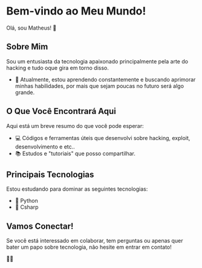# Bem-vindo ao Meu Mundo!

Olá, sou Matheus! 👋

## Sobre Mim
Sou um entusiasta da tecnologia apaixonado principalmente pela arte do hacking e tudo oque gira em torno disso.

- 🌱 Atualmente, estou aprendendo constantemente e buscando aprimorar minhas habilidades, por mais que sejam poucas no futuro será algo grande.

## O Que Você Encontrará Aqui
Aqui está um breve resumo do que você pode esperar:

- 💻 Códigos e ferramentas úteis que desenvolvi sobre hacking, exploit, desenvolvimento e etc..
- 📚 Estudos e "tutoriais" que posso compartilhar.

## Principais Tecnologias
Estou estudando para dominar as seguintes tecnologias:

- 🚀 Python
- 🚀 Csharp

## Vamos Conectar!
Se você está interessado em colaborar, tem perguntas ou apenas quer bater um papo sobre tecnologia, não hesite em entrar em contato!

 🚀✨
